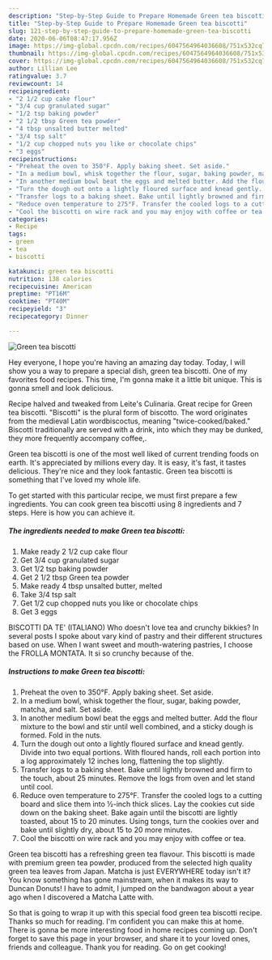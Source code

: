 ```yaml
---
description: "Step-by-Step Guide to Prepare Homemade Green tea biscotti"
title: "Step-by-Step Guide to Prepare Homemade Green tea biscotti"
slug: 121-step-by-step-guide-to-prepare-homemade-green-tea-biscotti
date: 2020-06-06T08:47:17.956Z
image: https://img-global.cpcdn.com/recipes/6047564964036608/751x532cq70/green-tea-biscotti-recipe-main-photo.jpg
thumbnail: https://img-global.cpcdn.com/recipes/6047564964036608/751x532cq70/green-tea-biscotti-recipe-main-photo.jpg
cover: https://img-global.cpcdn.com/recipes/6047564964036608/751x532cq70/green-tea-biscotti-recipe-main-photo.jpg
author: Lillian Lee
ratingvalue: 3.7
reviewcount: 14
recipeingredient:
- "2 1/2 cup cake flour"
- "3/4 cup granulated sugar"
- "1/2 tsp baking powder"
- "2 1/2 tbsp Green tea powder"
- "4 tbsp unsalted butter melted"
- "3/4 tsp salt"
- "1/2 cup chopped nuts you like or chocolate chips"
- "3 eggs"
recipeinstructions:
- "Preheat the oven to 350°F. Apply baking sheet. Set aside."
- "In a medium bowl, whisk together the flour, sugar, baking powder, matcha, and salt. Set aside."
- "In another medium bowl beat the eggs and melted butter. Add the flour mixture to the bowl and stir until well combined, and a sticky dough is formed. Fold in the nuts."
- "Turn the dough out onto a lightly floured surface and knead gently. Divide into two equal portions. With floured hands, roll each portion into a log approximately 12 inches long, flattening the top slightly."
- "Transfer logs to a baking sheet. Bake until lightly browned and firm to the touch, about 25 minutes. Remove the logs from oven and let stand until cool."
- "Reduce oven temperature to 275°F. Transfer the cooled logs to a cutting board and slice them into ½-inch thick slices. Lay the cookies cut side down on the baking sheet. Bake again until the biscotti are lightly toasted, about 15 to 20 minutes. Using tongs, turn the cookies over and bake until slightly dry, about 15 to 20 more minutes."
- "Cool the biscotti on wire rack and you may enjoy with coffee or tea."
categories:
- Recipe
tags:
- green
- tea
- biscotti

katakunci: green tea biscotti 
nutrition: 138 calories
recipecuisine: American
preptime: "PT16M"
cooktime: "PT40M"
recipeyield: "3"
recipecategory: Dinner

---
```



![Green tea biscotti](https://img-global.cpcdn.com/recipes/6047564964036608/751x532cq70/green-tea-biscotti-recipe-main-photo.jpg)

Hey everyone, I hope you're having an amazing day today. Today, I will show you a way to prepare a special dish, green tea biscotti. One of my favorites food recipes. This time, I'm gonna make it a little bit unique. This is gonna smell and look delicious.

Recipe halved and tweaked from Leite&#39;s Culinaria. Great recipe for Green tea biscotti. &#34;Biscotti&#34; is the plural form of biscotto. The word originates from the medieval Latin wordbiscoctus, meaning &#34;twice-cooked/baked.&#34; Biscotti traditionally are served with a drink, into which they may be dunked, they more frequently accompany coffee,.

Green tea biscotti is one of the most well liked of current trending foods on earth. It's appreciated by millions every day. It is easy, it's fast, it tastes delicious. They're nice and they look fantastic. Green tea biscotti is something that I've loved my whole life.


To get started with this particular recipe, we must first prepare a few ingredients. You can cook green tea biscotti using 8 ingredients and 7 steps. Here is how you can achieve it.

<!--inarticleads1-->

##### The ingredients needed to make Green tea biscotti:

1. Make ready 2 1/2 cup cake flour
1. Get 3/4 cup granulated sugar
1. Get 1/2 tsp baking powder
1. Get 2 1/2 tbsp Green tea powder
1. Make ready 4 tbsp unsalted butter, melted
1. Take 3/4 tsp salt
1. Get 1/2 cup chopped nuts you like or chocolate chips
1. Get 3 eggs


BISCOTTI DA TE&#39; (ITALIANO) Who doesn&#39;t love tea and crunchy bikkies? In several posts I spoke about vary kind of pastry and their different structures based on use. When I want sweet and mouth-watering pastries, I choose the FROLLA MONTATA. It si so crunchy because of the. 

<!--inarticleads2-->

##### Instructions to make Green tea biscotti:

1. Preheat the oven to 350°F. Apply baking sheet. Set aside.
1. In a medium bowl, whisk together the flour, sugar, baking powder, matcha, and salt. Set aside.
1. In another medium bowl beat the eggs and melted butter. Add the flour mixture to the bowl and stir until well combined, and a sticky dough is formed. Fold in the nuts.
1. Turn the dough out onto a lightly floured surface and knead gently. Divide into two equal portions. With floured hands, roll each portion into a log approximately 12 inches long, flattening the top slightly.
1. Transfer logs to a baking sheet. Bake until lightly browned and firm to the touch, about 25 minutes. Remove the logs from oven and let stand until cool.
1. Reduce oven temperature to 275°F. Transfer the cooled logs to a cutting board and slice them into ½-inch thick slices. Lay the cookies cut side down on the baking sheet. Bake again until the biscotti are lightly toasted, about 15 to 20 minutes. Using tongs, turn the cookies over and bake until slightly dry, about 15 to 20 more minutes.
1. Cool the biscotti on wire rack and you may enjoy with coffee or tea.


Green tea biscotti has a refreshing green tea flavour. This biscotti is made with premium green tea powder, produced from the selected high quality green tea leaves from Japan. Matcha is just EVERYWHERE today isn&#39;t it? You know something has gone mainstream, when it makes its way to Duncan Donuts! I have to admit, I jumped on the bandwagon about a year ago when I discovered a Matcha Latte with. 

So that is going to wrap it up with this special food green tea biscotti recipe. Thanks so much for reading. I'm confident you can make this at home. There is gonna be more interesting food in home recipes coming up. Don't forget to save this page in your browser, and share it to your loved ones, friends and colleague. Thank you for reading. Go on get cooking!
